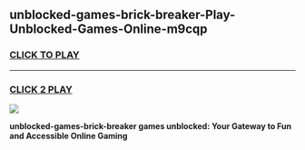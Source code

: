 
## unblocked-games-brick-breaker-Play-Unblocked-Games-Online-m9cqp
<h3>
<a href="https://premium76.site?title=unblocked-games-brick-breaker&ref=25A">CLICK TO PLAY</a></h3>
<hr>

<h3>
<a href="https://premium76.site?title=unblocked-games-brick-breaker&ref=25A">CLICK 2 PLAY</a>
  
</h3>

<a href="https://premium76.site?title=unblocked-games-brick-breaker&ref=25A"><img src="https://clearcache.store/games.png"></a>


**unblocked-games-brick-breaker games unblocked: Your Gateway to Fun and Accessible Online Gaming**
